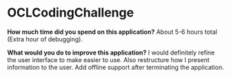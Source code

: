 # OCLCodingChallenge
**How much time did you spend on this application?**
About 5-6 hours total (Extra hour of debugging).

**What would you do to improve this application?**
I would definitely refine the user interface to make easier to use.  Also restructure how I present information to the user.
Add offline support after terminating the application.

